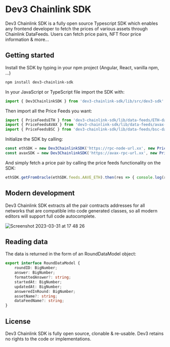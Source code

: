 # Dev3 Chainlink SDK

Dev3 Chainlink SDK is a fully open source Typescript SDK which enables any frontend developer to fetch the prices of various assets through Chainlink DataFeeds.
Users can fetch price pairs, NFT floor price information & more...

## Getting started

Install the SDK by typing in your npm project (Angular, React, vanilla npm, ...)

```sh
npm install dev3-chainlink-sdk
```

In your JavaScript or TypeScript file import the SDK with:

```ts
import { Dev3ChainlinkSDK } from 'dev3-chainlink-sdk/lib/src/dev3-sdk'
```

Then import all the Price Feeds you want:

```ts
import { PriceFeedsETH } from 'dev3-chainlink-sdk/lib/data-feeds/ETH-data-feed'
import { PriceFeedsAVAX } from 'dev3-chainlink-sdk/lib/data-feeds/avax-data-feed'
import { PriceFeedsBSC } from 'dev3-chainlink-sdk/lib/data-feeds/bsc-data-feed'
```

Initialize the SDK by calling:

```ts
const ethSDK = new Dev3ChainlinkSDK('https://rpc-node-url.xx', new PriceFeedsETH())
const avaxSDK = new Dev3ChainlinkSDK('https://avax-rpc-url.xx', new PriceFeedsAVAX())
```

And simply fetch a price pair by calling the price feeds functionality on the SDK:

```ts
ethSDK.getFromOracle(ethSDK.feeds.AAVE_ETH).then(res => { console.log(res) })
```

## Modern development

Dev3 Chainlink SDK extracts all the pair contracts addresses for all networks that are compatible into code generated classes, so all 
modern editors will support full code autocomplete.

![Screenshot 2023-03-31 at 17 48 26](https://user-images.githubusercontent.com/42938691/229169473-409e6fec-d183-416c-b0b3-db12f34fcf3c.png)

## Reading data

The data is returned in the form of an RoundDataModel object:

```ts
export interface RoundDataModel {
    roundID: BigNumber;
    answer: BigNumber;
    formattedAnswer?: string;
    startedAt: BigNumber;
    updatedAt: BigNumber;
    answeredInRound: BigNumber;
    assetName?: string;
    dataFeedName?: string;
}
```

## License

Dev3 Chainlink SDK is fully open source, clonable & re-usable. Dev3 retains no rights to the code or implementations. 
